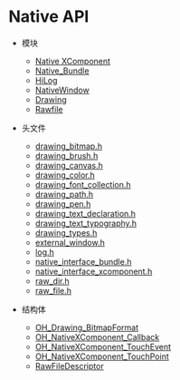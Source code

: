 # Native API

- 模块
    - [Native XComponent](_o_h___native_x_component.md)
    - [Native_Bundle](_native___bundle.md)
    - [HiLog](_hi_log.md)
    - [NativeWindow](_native_window.md)
    - [Drawing](_drawing.md)
    - [Rawfile](rawfile.md)
- 头文件
  
    - [drawing_bitmap.h](drawing__bitmap_8h.md)
    - [drawing_brush.h](drawing__brush_8h.md)
    - [drawing_canvas.h](drawing__canvas_8h.md)
    - [drawing_color.h](drawing__color_8h.md)
    - [drawing_font_collection.h](drawing__font__collection_8h.md)
    - [drawing_path.h](drawing__path_8h.md)
    - [drawing_pen.h](drawing__pen_8h.md)
    - [drawing_text_declaration.h](drawing__text__declaration_8h.md)
    - [drawing_text_typography.h](drawing__text__typography_8h.md)
    - [drawing_types.h](drawing__types_8h.md)
    - [external_window.h](external__window_8h.md)
    - [log.h](log_8h.md)
    - [native_interface_bundle.h](native__interface__bundle_8h.md)
    - [native_interface_xcomponent.h](native__interface__xcomponent_8h.md)
    - [raw_dir.h](raw__dir_8h.md)
    - [raw_file.h](raw__file_8h.md)
- 结构体
    - [OH_Drawing_BitmapFormat](_o_h___drawing___bitmap_format.md)
    - [OH_NativeXComponent_Callback](_o_h___native_x_component___callback.md)
    - [OH_NativeXComponent_TouchEvent](_o_h___native_x_component___touch_event.md)
    - [OH_NativeXComponent_TouchPoint](_o_h___native_x_component___touch_point.md)
    - [RawFileDescriptor](_raw_file_descriptor.md)
